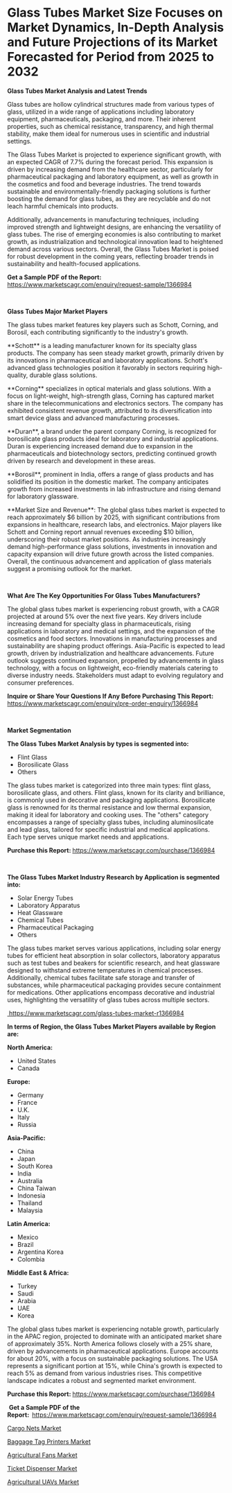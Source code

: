 <p><h1>Glass Tubes Market Size Focuses on Market Dynamics, In-Depth Analysis and Future Projections of its Market Forecasted for Period from 2025 to 2032</h1></p><p><strong>Glass Tubes Market Analysis and Latest Trends</strong></p>
<p><p>Glass tubes are hollow cylindrical structures made from various types of glass, utilized in a wide range of applications including laboratory equipment, pharmaceuticals, packaging, and more. Their inherent properties, such as chemical resistance, transparency, and high thermal stability, make them ideal for numerous uses in scientific and industrial settings.</p><p>The Glass Tubes Market is projected to experience significant growth, with an expected CAGR of 7.7% during the forecast period. This expansion is driven by increasing demand from the healthcare sector, particularly for pharmaceutical packaging and laboratory equipment, as well as growth in the cosmetics and food and beverage industries. The trend towards sustainable and environmentally-friendly packaging solutions is further boosting the demand for glass tubes, as they are recyclable and do not leach harmful chemicals into products.</p><p>Additionally, advancements in manufacturing techniques, including improved strength and lightweight designs, are enhancing the versatility of glass tubes. The rise of emerging economies is also contributing to market growth, as industrialization and technological innovation lead to heightened demand across various sectors. Overall, the Glass Tubes Market is poised for robust development in the coming years, reflecting broader trends in sustainability and health-focused applications.</p></p>
<p><strong>Get a Sample PDF of the Report:&nbsp;</strong> <a href="https://www.marketscagr.com/enquiry/request-sample/1366984?utm_campaign=3208&utm_medium=2&utm_source=Github&utm_content=ia&utm_term=22032025&utm_id=glass-tubes">https://www.marketscagr.com/enquiry/request-sample/1366984</a></p>
<p>&nbsp;</p>
<p><strong>Glass Tubes Major Market Players</strong></p>
<p><p>The glass tubes market features key players such as Schott, Corning, and Borosil, each contributing significantly to the industry's growth. </p><p>**Schott** is a leading manufacturer known for its specialty glass products. The company has seen steady market growth, primarily driven by its innovations in pharmaceutical and laboratory applications. Schott's advanced glass technologies position it favorably in sectors requiring high-quality, durable glass solutions.</p><p>**Corning** specializes in optical materials and glass solutions. With a focus on light-weight, high-strength glass, Corning has captured market share in the telecommunications and electronics sectors. The company has exhibited consistent revenue growth, attributed to its diversification into smart device glass and advanced manufacturing processes.</p><p>**Duran**, a brand under the parent company Corning, is recognized for borosilicate glass products ideal for laboratory and industrial applications. Duran is experiencing increased demand due to expansion in the pharmaceuticals and biotechnology sectors, predicting continued growth driven by research and development in these areas.</p><p>**Borosil**, prominent in India, offers a range of glass products and has solidified its position in the domestic market. The company anticipates growth from increased investments in lab infrastructure and rising demand for laboratory glassware.</p><p>**Market Size and Revenue**: The global glass tubes market is expected to reach approximately $6 billion by 2025, with significant contributions from expansions in healthcare, research labs, and electronics. Major players like Schott and Corning report annual revenues exceeding $10 billion, underscoring their robust market positions. As industries increasingly demand high-performance glass solutions, investments in innovation and capacity expansion will drive future growth across the listed companies. Overall, the continuous advancement and application of glass materials suggest a promising outlook for the market.</p></p>
<p>&nbsp;</p>
<p><strong>What Are The Key Opportunities For Glass Tubes Manufacturers?</strong></p>
<p><p>The global glass tubes market is experiencing robust growth, with a CAGR projected at around 5% over the next five years. Key drivers include increasing demand for specialty glass in pharmaceuticals, rising applications in laboratory and medical settings, and the expansion of the cosmetics and food sectors. Innovations in manufacturing processes and sustainability are shaping product offerings. Asia-Pacific is expected to lead growth, driven by industrialization and healthcare advancements. Future outlook suggests continued expansion, propelled by advancements in glass technology, with a focus on lightweight, eco-friendly materials catering to diverse industry needs. Stakeholders must adapt to evolving regulatory and consumer preferences.</p></p>
<p><strong>Inquire or Share Your Questions If Any Before Purchasing This Report:</strong> <a href="https://www.marketscagr.com/enquiry/pre-order-enquiry/1366984?utm_campaign=3208&utm_medium=2&utm_source=Github&utm_content=ia&utm_term=22032025&utm_id=glass-tubes">https://www.marketscagr.com/enquiry/pre-order-enquiry/1366984</a></p>
<p>&nbsp;</p>
<p><strong>Market Segmentation</strong></p>
<p><strong>The Glass Tubes Market Analysis by types is segmented into:</strong></p>
<p><ul><li>Flint Glass</li><li>Borosilicate Glass</li><li>Others</li></ul></p>
<p><p>The glass tubes market is categorized into three main types: flint glass, borosilicate glass, and others. Flint glass, known for its clarity and brilliance, is commonly used in decorative and packaging applications. Borosilicate glass is renowned for its thermal resistance and low thermal expansion, making it ideal for laboratory and cooking uses. The "others" category encompasses a range of specialty glass tubes, including aluminosilicate and lead glass, tailored for specific industrial and medical applications. Each type serves unique market needs and applications.</p></p>
<p><strong>Purchase this Report:&nbsp;</strong><a href="https://www.marketscagr.com/purchase/1366984?utm_campaign=3208&utm_medium=2&utm_source=Github&utm_content=ia&utm_term=22032025&utm_id=glass-tubes">https://www.marketscagr.com/purchase/1366984</a></p>
<p>&nbsp;</p>
<p><strong>The Glass Tubes Market Industry Research by Application is segmented into:</strong></p>
<p><ul><li>Solar Energy Tubes</li><li>Laboratory Apparatus</li><li>Heat Glassware</li><li>Chemical Tubes</li><li>Pharmaceutical Packaging</li><li>Others</li></ul></p>
<p><p>The glass tubes market serves various applications, including solar energy tubes for efficient heat absorption in solar collectors, laboratory apparatus such as test tubes and beakers for scientific research, and heat glassware designed to withstand extreme temperatures in chemical processes. Additionally, chemical tubes facilitate safe storage and transfer of substances, while pharmaceutical packaging provides secure containment for medications. Other applications encompass decorative and industrial uses, highlighting the versatility of glass tubes across multiple sectors.</p></p>
<p><a href="https://www.marketscagr.com/glass-tubes-market-r1366984?utm_campaign=3208&utm_medium=2&utm_source=Github&utm_content=ia&utm_term=22032025&utm_id=glass-tubes">&nbsp;https://www.marketscagr.com/glass-tubes-market-r1366984</a></p>
<p><strong>In terms of Region, the Glass Tubes Market Players available by Region are:</strong></p>
<p>
    <p> <strong> North America: </strong>
        <ul>
            <li>United States</li>
            <li>Canada</li>
        </ul>
        </p> 
    <p> <strong> Europe: </strong>
        <ul>
            <li>Germany</li>
            <li>France</li>
            <li>U.K.</li>
            <li>Italy</li>
            <li>Russia</li>
        </ul>
        </p> 
    <p> <strong> Asia-Pacific: </strong>
        <ul>
            <li>China</li>
            <li>Japan</li>
            <li>South Korea</li>
            <li>India</li>
            <li>Australia</li>
            <li>China Taiwan</li>
            <li>Indonesia</li>
            <li>Thailand</li>
            <li>Malaysia</li>
        </ul>
        </p> 
    <p> <strong> Latin America: </strong>
        <ul>
            <li>Mexico</li>
            <li>Brazil</li>
            <li>Argentina Korea</li>
            <li>Colombia</li>
        </ul>
        </p> 
    <p> <strong> Middle East & Africa: </strong>
        <ul>
            <li>Turkey</li>
            <li>Saudi</li>
            <li>Arabia</li>
            <li>UAE</li>
            <li>Korea</li>
        </ul>
    </p>
    </p>
<p><p>The global glass tubes market is experiencing notable growth, particularly in the APAC region, projected to dominate with an anticipated market share of approximately 35%. North America follows closely with a 25% share, driven by advancements in pharmaceutical applications. Europe accounts for about 20%, with a focus on sustainable packaging solutions. The USA represents a significant portion at 15%, while China's growth is expected to reach 5% as demand from various industries rises. This competitive landscape indicates a robust and segmented market environment.</p></p>
<p><strong>Purchase this Report: </strong><a href="https://www.marketscagr.com/purchase/1366984?utm_campaign=3208&utm_medium=2&utm_source=Github&utm_content=ia&utm_term=22032025&utm_id=glass-tubes">https://www.marketscagr.com/purchase/1366984</a></p>
<p>&nbsp;<strong>Get a Sample PDF of the Report:&nbsp;&nbsp;</strong><a href="https://www.marketscagr.com/enquiry/request-sample/1366984?utm_campaign=3208&utm_medium=2&utm_source=Github&utm_content=ia&utm_term=22032025&utm_id=glass-tubes">https://www.marketscagr.com/enquiry/request-sample/1366984</a></p>
<p><strong></strong></p>
<p><p><a href="https://www.linkedin.com/pulse/cargo-nets-market-analysis-from-2025-2032-projected-growth-131-rm8me?utm_campaign=3208&utm_medium=2&utm_source=Github&utm_content=ia&utm_term=22032025&utm_id=glass-tubes">Cargo Nets Market</a></p><p><a href="https://www.linkedin.com/pulse/baggage-tag-printers-market-trends-share-analysis-size-1rxwe?utm_campaign=3208&utm_medium=2&utm_source=Github&utm_content=ia&utm_term=22032025&utm_id=glass-tubes">Baggage Tag Printers Market</a></p><p><a href="https://github.com/lanuskarnajc/Market-Research-Report-List-1/blob/main/agricultural-fans-market.md?utm_campaign=3208&utm_medium=2&utm_source=Github&utm_content=ia&utm_term=22032025&utm_id=glass-tubes">Agricultural Fans Market</a></p><p><a href="https://www.linkedin.com/pulse/deep-dive-ticket-dispenser-market-future-growth-121-rate-rr8ye?utm_campaign=3208&utm_medium=2&utm_source=Github&utm_content=ia&utm_term=22032025&utm_id=glass-tubes">Ticket Dispenser Market</a></p><p><a href="https://www.linkedin.com/pulse/growth-forecast-agricultural-uavs-market-51-cagr-2025-2032-ym9ie?utm_campaign=3208&utm_medium=2&utm_source=Github&utm_content=ia&utm_term=22032025&utm_id=glass-tubes">Agricultural UAVs Market</a></p></p>